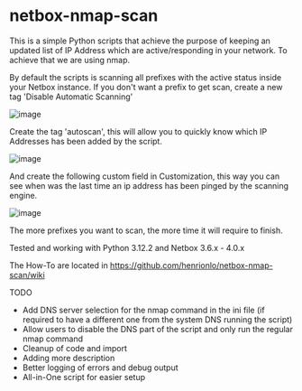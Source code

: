 # netbox-nmap-scan

This is a simple Python scripts that achieve the purpose of keeping an updated list of IP Address which are active/responding in your network.
To achieve that we are using nmap.

By default the scripts is scanning all prefixes with the active status inside your Netbox instance.
If you don't want a prefix to get scan, create a new tag 'Disable Automatic Scanning'

![image](https://github.com/henrionlo/netbox-nmap-scan/assets/139378145/b7a223ae-3a55-42cb-8f28-87d282e103c8)

Create the tag 'autoscan', this will allow you to quickly know which IP Addresses has been added by the script.

![image](https://github.com/henrionlo/netbox-nmap-scan/assets/139378145/435cec58-1f92-42f2-b4eb-1448a4d22161)

And create the following custom field in Customization, this way you can see when was the last time an ip address has been pinged by the scanning engine.

![image](https://github.com/LoH-lu/netbox-nmap-scan/assets/139378145/c812ee55-71d0-4d8e-9b14-f337a5d867a5)

The more prefixes you want to scan, the more time it will require to finish.

Tested and working with Python 3.12.2 and Netbox 3.6.x - 4.0.x

The How-To are located in https://github.com/henrionlo/netbox-nmap-scan/wiki

TODO
- Add DNS server selection for the nmap command in the ini file (if required to have a different one from the system DNS running the script)
- Allow users to disable the DNS part of the script and only run the regular nmap command
- Cleanup of code and import
- Adding more description
- Better logging of errors and debug output
- All-in-One script for easier setup

